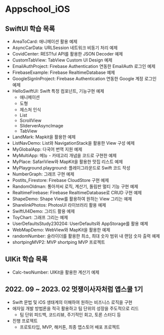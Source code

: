 # Appschool_iOS
    
## SwiftUI 학습 목록
- AreaToCard: 애니메이션 활용 예제
- AsyncCarData: URLSession 네트워크 비동기 처리 예제
- CovidCenter: RESTful API를 활용한 JSON Decoder 예제
- CustomTabView: TabView Custom UI Design 예제
- EmailAuthProject: Firebase Authentication 연동한 EmailAuth 로그인 예제
- FirebaseExample: Firebase RealtimeDatabase 예제
- GoogleSignInProject: Firebase Authentication 연동한 Google 계정 로그인 예제
- HelloSwiftUI: Swift 특정 컴포넌트, 기능구현 예제
    - 애니메이션
    - 도형
    - 제스처 인식
    - List
    - ScrollView
    - SliderverAsyncImage
    - TabView
- LandMark: Mapkit을 활용한 예제
- ListNavDemo: List와 NavigationStack을 활용한 View 구성 예제
- MyGlobalApp: 다국어 번역 지원 예제
- MyMultiApp: 메뉴 - 카테고리 개념을 코드로 구현한 예제
- MyPlace: SafariView와 MapKit을 활용한 맛집 리스트 예제
- MyPlayground.playground: 플레이그라운드로 Swift 코드 작성
- NumberGraph: 그래프 구현 예제
- Postits_Firestore: Firebase CloudStore 구현 예제
- RandomOldman: 통아저씨 로직, 계산기, 돌림판 멀티 기능 구현 예제
- RealtimeFirebase: Firebase RealtimeDatabase로 CRUD 구현 예제
- ShapeDemo: Shape View를 활용하여 원하는 View 그리는 예제
- SharelinkPhotos: PhotosUI 라이브러리 활용 예제
- SwiftUI4Demo: 그리드 활용 예제
- ToyChart: 그래프 그리는 예제
- UserDefaultsStudy230204: UserDefaults와 AppStorage를 활용 예제
- WebMapDemo: WebView와 MapKit을 활용한 예제
- randomNumber: 슬라이더를 활용한 최소, 최대 숫자 범위 내 랜덤 숫자 출력 예제
- shortpingMVP2: MVP shortping MVP 프로젝트


## UIKit 학습 목록
- Calc-twoNumber: UIKit을 활용한 계산기 예제


## 2022. 09 ~ 2023. 02 멋쟁이사자처럼 앱스쿨 1기
- Swift 문법 및 iOS 생태계의 이해하여 원하는 비즈니스 로직을 구현
- 애자일 개발 방법론을 적극 활용하고 팀 단위의 성장을 주도적으로 리드
    - 팀 단위 피드백, 코드리뷰, 주기적인 회고, 토론 스터디 등
- 진행 프로젝트
    - 프로토타입, MVP, 해커톤, 최종 앱스토어 배포 프로젝트
